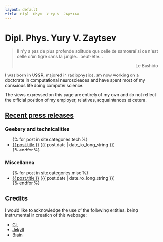 ```yaml
---
layout: default
title: Dipl. Phys. Yury V. Zaytsev
---
```


Dipl. Phys. Yury V. Zaytsev
===========================

<blockquote>
<p>Il n'y a pas de plus profonde solitude que celle de samouraï si ce n'est celle d'un tigre dans la jungle... peut-être...</p>

<p align="right">Le Bushido</p>
</blockquote>

I was born in USSR, majored in radiophysics, am now working on a doctorate in computational neurosciences and have spent most of my conscious life doing computer science.

The views expressed on this page are entirely of my own and do not reflect the official position of my employer, relatives, acquaintances et cetera.

<h2 class="feed-link"><a href="/atom.xml" title="Atom Feed" class="feed-href">Recent press releases</a></h2>

### Geekery and technicalities

<ul class="posts-list">
    {% for post in site.categories.tech %}
        <li><a href="{{ post.url }}">{{ post.title }}</a> <span>({{ post.date | date_to_long_string }})</span></li>
    {% endfor %}
</ul>

### Miscellanea

<ul class="posts-list">
    {% for post in site.categories.misc %}
        <li><a href="{{ post.url }}">{{ post.title }}</a> <span>({{ post.date | date_to_long_string }})</span></li>
    {% endfor %}
</ul>

Credits
-------

I would like to acknowledge the use of the following entities, being instrumental in creation of this webpage:

- [Git][1]
- [Jekyll][2]
- [Brain][3]

[1]: http://git-scm.com "Git rules!"
[2]: http://jekyllrb.com "Jekyll is cool, even though Ruby is not my cup of tea"
[3]: http://en.wikipedia.org/wiki/Human_brain "Something that I should probably exercise more often"
